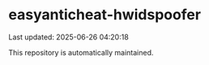 # easyanticheat-hwidspoofer

Last updated: 2025-06-26 04:20:18

This repository is automatically maintained.
